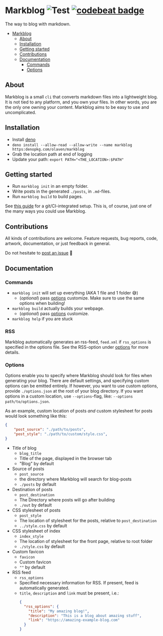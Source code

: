 # Markblog ![Test](https://github.com/olaven/markblog/workflows/Test/badge.svg) [![codebeat badge](https://codebeat.co/badges/b9a1453a-7b64-4392-bde6-947ce7d96c79)](https://codebeat.co/projects/github-com-olaven-markblog-master)
The way to blog with markdown. 

- [Markblog](#markblog)
  - [About](#about)
  - [Installation](#installation)
  - [Getting started](#getting-started)
  - [Contributions](#contributions)
  - [Documentation](#documentation)
    - [Commands](#commands)
    - [Options](#options)

## About 
Markblog is a small `cli` that converts markdown files into a lightweight blog. 
It is not tied to any platform, and you own your files. In other words, you are the only one owning your content. 
Markblog aims to be easy to use and uncomplicated.

## Installation 
* Install [deno](https://deno.land)
* `deno install --allow-read --allow-write --name markblog https:denopkg.com/olaven/markblog`
* Grab the location path at end of logging 
* Update your path: `export PATH="<THE_LOCATION>:$PATH"`

## Getting started
* Run `markblog init` in an empty folder.
* Write posts in the generated `./posts`, in `.md`-files.
* Run `markblog build` to build pages.

See [this guide](https://olaven.org/out/guides/blog_with_git_and_markdown.html) for a git/CI-integrated setup. 
This is, of course, just one of the many ways you could use Markblog. 

## Contributions
All kinds of contributions are welcome. 
Feature requests, bug reports, code, 
artwork, documentation, or just feedback in general. 

Do not hesitate to [post an issue](https://github.com/olaven/markblog/issues/new) :honey_pot:

## Documentation
### Commands
* `markblog init` will set up everything (AKA 1 file and 1 folder 😅)
  * (_optional_) pass [options](#options) customize. Make sure to use the same options when building!
* `markblog build` actually builds your webpage. 
  * (_optional_) pass [options](#options) customize.
* `markblog help` if you are stuck 

### RSS 
Markblog automatically generates an rss-feed, `feed.xml` if `rss_options` is specified 
in the options file. See the RSS-option under [options](#options) for more details.
### Options 
Options enable you to specify where Markblog should look for files 
when generating your blog. There are default settings, and specifying 
custom options can be emitted entirely. If however, you want to use custom options, provide `./options.json` at the 
root of your blog directory. If you want options in a custom location, use 
`--options`-flag, like: `--options path/to/options.json`. 

As an example, custom location of posts _and_ custom stylesheet for posts would look 
something like this: 
```json
{
    "post_source": "./path/to/posts", 
    "post_style": "./path/to/custom/style.css",
}
```

* Title of blog 
  * `blog_title`
  * Title of the page, displayed in the browser tab
  * "Blog" by default
* Source of posts
  * `post_source`
  * the directory where Markblog will search for blog-posts
  * `./posts` by default
* Destination of posts 
  * `post_destination`
  * The Directory where posts will go after building 
  * `./out` by default 
* CSS stylesheet of posts
  * `post_style`
  * The location of stylesheet for the posts, relative to `post_destination`
  * `../style.css` by default 
* CSS stylesheet of index
  * `index_style`
  * The location of stylesheet for the front page, relative to root folder
  * `./style.css` by default 
* Custom favicon 
  * `favicon`
  * Custom favicon
  * `""` by default 
* RSS feed 
  * `rss_options`
  * Specified necessary information for RSS. If present, feed is automatically generated. 
  * `title`, `description` and `link` must be present, i.e.:
    ```json
    {
      "rss_options": {
        "title": "My amazing blog!", 
        "description": "This is a blog about amazing stuff", 
        "link": "https://amazing-example-blog.com"
      }
    }
    ```  

